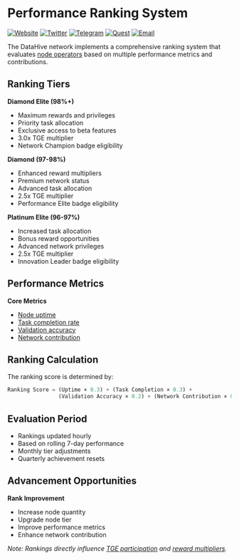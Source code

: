 # Performance Ranking System

[![Website](https://img.shields.io/badge/Register-DataHive_Nodes-blue)](https://www.datahive.network/nodes)
[![Twitter](https://img.shields.io/badge/Twitter-DataHive-blue)](https://x.com/getdatahive)
[![Telegram](https://img.shields.io/badge/Telegram-DataHive-blue)](https://t.me/datahiveofficial)
[![Quest](https://img.shields.io/badge/Quest-DataHive-blue)](https://quest.intract.io/project/datahive-h_lpnt)
[![Email](https://img.shields.io/badge/Email-team@datahive.network-blue)](mailto:team@datahive.network)

The DataHive network implements a comprehensive ranking system that evaluates [node operators](/docs/onboarding/nodes.md) based on multiple performance metrics and contributions.

## Ranking Tiers

**Diamond Elite (98%+)**
- Maximum rewards and privileges
- Priority task allocation
- Exclusive access to beta features
- 3.0x TGE multiplier
- Network Champion badge eligibility

**Diamond (97-98%)**
- Enhanced reward multipliers
- Premium network status
- Advanced task allocation
- 2.5x TGE multiplier
- Performance Elite badge eligibility

**Platinum Elite (96-97%)**
- Increased task allocation
- Bonus reward opportunities
- Advanced network privileges
- 2.5x TGE multiplier
- Innovation Leader badge eligibility

## Performance Metrics

**Core Metrics**
- [Node uptime](/docs/onboarding/performance/uptime.md)
- [Task completion rate](/docs/onboarding/performance/tasks.md)
- [Validation accuracy](/docs/onboarding/performance/validation.md)
- [Network contribution](/docs/onboarding/network/contribution.md)

## Ranking Calculation

The ranking score is determined by:
```python
Ranking Score = (Uptime × 0.3) + (Task Completion × 0.3) +
                (Validation Accuracy × 0.2) + (Network Contribution × 0.2)
```

## Evaluation Period

- Rankings updated hourly
- Based on rolling 7-day performance
- Monthly tier adjustments
- Quarterly achievement resets

## Advancement Opportunities

**Rank Improvement**
- Increase node quantity
- Upgrade node tier
- Improve performance metrics
- Enhance network contribution

*Note: Rankings directly influence [TGE participation](/docs/onboarding/tge/participation.md) and [reward multipliers](/docs/onboarding/rewards/multipliers.md).*
